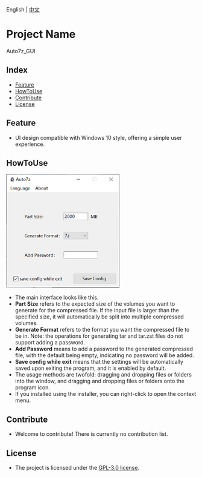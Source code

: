 English | [中文](https://github.com/Latte-Yogurt/Auto7z_GUI/blob/main/README_CN.md)
# Project Name
Auto7z_GUI

## Index
- [Feature](#Feature)
- [HowToUse](#HowToUse)
- [Contribute](#Contribute)
- [License](#License)

## Feature
- UI design compatible with Windows 10 style, offering a simple user experience.

## HowToUse
<div align="left">
  <img src="https://github.com/Latte-Yogurt/Auto7z_GUI/blob/main/Auto7z.png" width="300" height="300">
</div>

- The main interface looks like this.
- **Part Size** refers to the expected size of the volumes you want to generate for the compressed file. If the input file is larger than the specified size, it will automatically be split into multiple compressed volumes.
- **Generate Format** refers to the format you want the compressed file to be in. Note: the operations for generating tar and tar.zst files do not support adding a password.
- **Add Password** means to add a password to the generated compressed file, with the default being empty, indicating no password will be added.
- **Save config while exit** means that the settings will be automatically saved upon exiting the program, and it is enabled by default.
- The usage methods are twofold: dragging and dropping files or folders into the window, and dragging and dropping files or folders onto the program icon.
- If you installed using the installer, you can right-click to open the context menu.

## Contribute
- Welcome to contribute! There is currently no contribution list.

## License
- The project is licensed under the [GPL-3.0 license](LICENSE).
